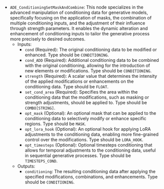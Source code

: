 - `ADE_ConditioningSetMaskAndCombine`: This node specializes in the advanced manipulation of conditioning data for generative models, specifically focusing on the application of masks, the combination of multiple conditioning inputs, and the adjustment of their influence through strength parameters. It enables the dynamic alteration and enhancement of conditioning inputs to tailor the generative process more precisely to desired outcomes.
    - Inputs:
        - `cond` (Required): The original conditioning data to be modified or enhanced. Type should be `CONDITIONING`.
        - `cond_ADD` (Required): Additional conditioning data to be combined with the original conditioning, allowing for the introduction of new elements or modifications. Type should be `CONDITIONING`.
        - `strength` (Required): A scalar value that determines the intensity of the applied modifications or enhancements on the conditioning data. Type should be `FLOAT`.
        - `set_cond_area` (Required): Specifies the area within the conditioning data that the modifications, such as masking or strength adjustments, should be applied to. Type should be `COMBO[STRING]`.
        - `opt_mask` (Optional): An optional mask that can be applied to the conditioning data to selectively modify or enhance specific regions. Type should be `MASK`.
        - `opt_lora_hook` (Optional): An optional hook for applying LoRA adjustments to the conditioning data, enabling more fine-grained control over the modifications. Type should be `LORA_HOOK`.
        - `opt_timesteps` (Optional): Optional timesteps conditioning that allows for temporal adjustments to the conditioning data, useful in sequential generative processes. Type should be `TIMESTEPS_COND`.
    - Outputs:
        - `conditioning`: The resulting conditioning data after applying the specified modifications, combinations, and enhancements. Type should be `CONDITIONING`.
